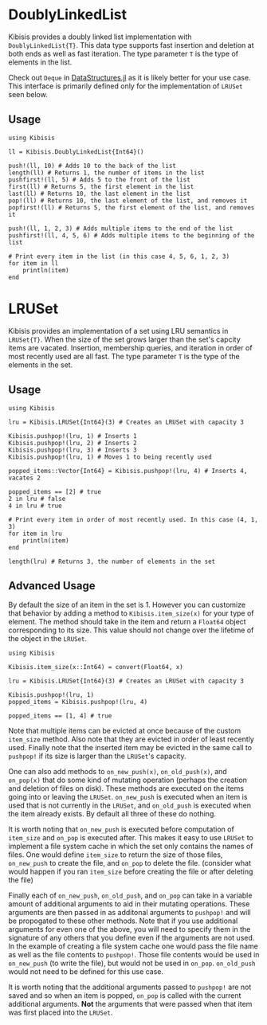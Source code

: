 # DoublyLinkedList
Kibisis provides a doubly linked list implementation with `DoublyLinkedList{T}`. This 
data type supports fast insertion and deletion at both ends as well as fast iteration. The type parameter `T` is the type of elements in the list. 

Check out `Deque` in [DataStructures.jl](https://juliacollections.github.io/DataStructures.jl/stable/deque/) as it is likely better for your use case. This interface is primarily defined only for the implementation of `LRUSet` seen below. 

## Usage
```
using Kibisis

ll = Kibisis.DoublyLinkedList{Int64}()

push!(ll, 10) # Adds 10 to the back of the list
length(ll) # Returns 1, the number of items in the list
pushfirst!(ll, 5) # Adds 5 to the front of the list
first(ll) # Returns 5, the first element in the list
last(ll) # Returns 10, the last element in the list
pop!(ll) # Returns 10, the last element of the list, and removes it
popfirst!(ll) # Returns 5, the first element of the list, and removes it

push!(ll, 1, 2, 3) # Adds multiple items to the end of the list
pushfirst!(ll, 4, 5, 6) # Adds multiple items to the beginning of the list

# Print every item in the list (in this case 4, 5, 6, 1, 2, 3)
for item in ll
    println(item)
end
```

# LRUSet
Kibisis provides an implementation of a set using LRU semantics in `LRUSet{T}`. When the size of the set grows larger than the set's capcity items are vacated. Insertion, membership queries, and iteration in order of most recently used are all fast. The type parameter `T` is the type of the elements in the set. 

## Usage
```
using Kibisis

lru = Kibisis.LRUSet{Int64}(3) # Creates an LRUSet with capacity 3

Kibisis.pushpop!(lru, 1) # Inserts 1
Kibisis.pushpop!(lru, 2) # Inserts 2
Kibisis.pushpop!(lru, 3) # Inserts 3
Kibisis.pushpop!(lru, 1) # Moves 1 to being recently used

popped_items::Vector{Int64} = Kibisis.pushpop!(lru, 4) # Inserts 4, vacates 2

popped_items == [2] # true
2 in lru # false
4 in lru # true

# Print every item in order of most recently used. In this case (4, 1, 3)
for item in lru
    println(item)
end

length(lru) # Returns 3, the number of elements in the set
```

## Advanced Usage
By default the size of an item in the set is 1. However you can customize that behavior by adding a method to `Kibisis.item_size(x)` for your type of element. The method should take in the item and return a `Float64` object corresponding to its size. This value should not change over the lifetime of the object in the `LRUSet`. 

```
using Kibisis

Kibisis.item_size(x::Int64) = convert(Float64, x)

lru = Kibisis.LRUSet{Int64}(3) # Creates an LRUSet with capacity 3

Kibisis.pushpop!(lru, 1)
popped_items = Kibisis.pushpop!(lru, 4)

popped_items == [1, 4] # true
```
Note that multiple items can be evicted at once because of the custom `item_size` method. Also note that they are evicted in order of least recently used. Finally note that the inserted item may be evicted in the same call to `pushpop!` if its size is larger than the `LRUSet`'s capacity. 

One can also add methods to `on_new_push(x)`, `on_old_push(x)`, and `on_pop(x)` that do some kind of mutating operation (perhaps the creation and deletion of files on disk). These methods are executed on the items going into or leaving the `LRUSet`. `on_new_push` is executed when an item is used that is not currently in the `LRUSet`, and `on_old_push` is executed when the item already exists. By default all three of these do nothing. 

It is worth noting that `on_new_push` is executed before computation of `item_size` and `on_pop` is executed after. This makes it easy to use `LRUSet` to implement a file system cache in which the set only contains the names of files. One would define `item_size` to return the size of those files, `on_new_push` to create the file, and `on_pop` to delete the file. (consider what would happen if you ran `item_size` before creating the file or after deleting the file)

Finally each of `on_new_push`, `on_old_push`, and `on_pop` can take in a variable amount of additional arguments to aid in their mutating operations. These arguments are then passed in as additonal arguments to `pushpop!` and will be propogated to these other methods. Note that if you use additional arguments for even one of the above, you will need to specify them in the signature of any others that you define even if the arguments are not used. In the example of creating a file system cache one would pass the file name as well as the file contents to `pushpop!`. Those file contents would be used in `on_new_push` (to write the file), but would not be used in `on_pop`. `on_old_push` would not need to be defined for this use case. 

It is worth noting that the additional arguments passed to `pushpop!` are not saved and so when an item is popped, `on_pop` is called with the current additional arguments. **Not** the arguments that were passed when that item was first placed into the `LRUSet`. 

